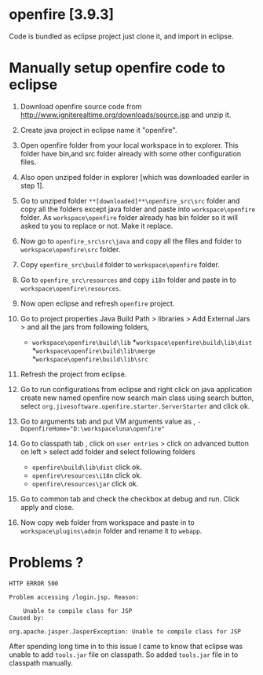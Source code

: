 # openfire [3.9.3]

Code is bundled as eclipse project just clone it, and import in eclipse.

# Manually setup openfire code to eclipse

1. Download openfire source code from http://www.igniterealtime.org/downloads/source.jsp and unzip it.
2. Create java project in eclipse name it "openfire".
3. Open openfire folder from your local workspace in to explorer. This folder have bin,and src folder already with some other configuration files.
4. Also open unziped folder in explorer [which was downloaded eariler in step 1].
5. Go to unziped folder ```**[downloaded]**\openfire_src\src``` folder and copy all the folders except java folder and paste into ```workspace\openfire``` folder. As ```workspace\openfire``` folder already has bin folder so it will asked to you to replace or not. Make it replace.
6. Now go to ```openfire_src\src\java``` and copy all the files and folder to ```workspace\openfire\src``` folder.
7. Copy ```openfire_src\build``` folder to ```workspace\openfire``` folder.
8. Go to ```openfire_src\resources``` and copy ```i18n``` folder and paste in to ```workspace\openfire\resources```.
9. Now open eclipse and refresh ```openfire``` project.
10. Go to project properties Java Build Path > libraries > Add External Jars > and all the jars from following folders,

    * ```workspace\openfire\build\lib```
    *```workspace\openfire\build\lib\dist```
    *```workspace\openfire\build\lib\merge```
    *```workspace\openfire\build\lib\src```
11. Refresh the project from eclipse.
12. Go to run configurations from eclipse and right click on java application create new named openfire now search main class using search button, select ```org.jivesoftware.openfire.starter.ServerStarter``` and click ok.
13. Go to arguments tab and put VM arguments value as , ```-DopenfireHome="D:\workspaceluna\openfire"```
14. Go to classpath tab , click on ```user entries``` > click on advanced button on left > select add folder and select following folders
    * ```openfire\build\lib\dist``` click ok.
    * ```openfire\resources\i18n``` click ok.
    * ```openfire\resources\jar``` click ok.
15. Go to common tab and check the checkbox at debug and run. Click apply and close.
16. Now copy web folder from workspace and paste in to ```workspace\plugins\admin``` folder and rename it to ```webapp```.


# Problems ?
```
HTTP ERROR 500

Problem accessing /login.jsp. Reason:

    Unable to compile class for JSP
Caused by:

org.apache.jasper.JasperException: Unable to compile class for JSP
```

After spending long time in to this issue I came to know that eclipse was unable to add ```tools.jar``` file on classpath. So added ```tools.jar``` file in to classpath manually.




